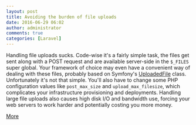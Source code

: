 ```yaml
---
layout: post
title: Avoiding the burden of file uploads
date: 2016-06-29 06:02
author: administrator
comments: true
categories: [Laravel]
---
```

Handling file uploads sucks. Code-wise it's a fairly simple task, the files get sent along with a POST request and are available server-side in the <code>$_FILES</code> super global. Your framework of choice may even have a convenient way of dealing with these files, probably based on Symfony's <a href="http://api.symfony.com/2.3/Symfony/Component/HttpFoundation/File/UploadedFile.html">UploadedFile</a> class. Unfortunately it's not that simple. You'll also have to change some PHP configuration values like <code>post_max_size</code> and <code>upload_max_filesize</code>, which complicates your infrastructure provisioning and deployments. Handling large file uploads also causes high disk I/O and bandwidth use, forcing your web servers to work harder and potentially costing you more money.

<a href="https://cwhite.me/avoiding-the-burden-of-file-uploads/">More</a>
